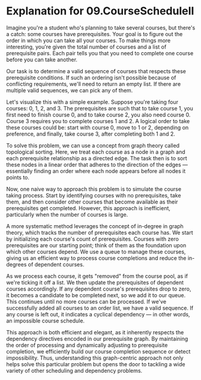 # Explanation for 09.CourseScheduleII

Imagine you're a student who's planning to take several courses, but there's a catch: some courses have prerequisites. Your goal is to figure out the order in which you can take all your courses. To make things more interesting, you're given the total number of courses and a list of prerequisite pairs. Each pair tells you that you need to complete one course before you can take another.

Our task is to determine a valid sequence of courses that respects these prerequisite conditions. If such an ordering isn't possible because of conflicting requirements, we'll need to return an empty list. If there are multiple valid sequences, we can pick any of them.

Let's visualize this with a simple example. Suppose you're taking four courses: 0, 1, 2, and 3. The prerequisites are such that to take course 1, you first need to finish course 0, and to take course 2, you also need course 0. Course 3 requires you to complete courses 1 and 2. A logical order to take these courses could be: start with course 0, move to 1 or 2, depending on preference, and finally, take course 3, after completing both 1 and 2.

To solve this problem, we can use a concept from graph theory called topological sorting. Here, we treat each course as a node in a graph and each prerequisite relationship as a directed edge. The task then is to sort these nodes in a linear order that adheres to the direction of the edges — essentially finding an order where each node appears before all nodes it points to.

Now, one naive way to approach this problem is to simulate the course taking process. Start by identifying courses with no prerequisites, take them, and then consider other courses that become available as their prerequisites get completed. However, this approach is inefficient, particularly when the number of courses is large.

A more systematic method leverages the concept of in-degree in graph theory, which tracks the number of prerequisites each course has. We start by initializing each course's count of prerequisites. Courses with zero prerequisites are our starting point; think of them as the foundation upon which other courses depend. We use a queue to manage these courses, giving us an efficient way to process course completions and reduce the in-degrees of dependent courses.

As we process each course, it gets "removed" from the course pool, as if we're ticking it off a list. We then update the prerequisites of dependent courses accordingly. If any dependent course's prerequisites drop to zero, it becomes a candidate to be completed next, so we add it to our queue. This continues until no more courses can be processed. If we've successfully added all courses to an order list, we have a valid sequence. If any course is left out, it indicates a cyclical dependency — in other words, an impossible course schedule.

This approach is both efficient and elegant, as it inherently respects the dependency directives encoded in our prerequisite graph. By maintaining the order of processing and dynamically adjusting to prerequisite completion, we efficiently build our course completion sequence or detect impossibility. Thus, understanding this graph-centric approach not only helps solve this particular problem but opens the door to tackling a wide variety of other scheduling and dependency problems.